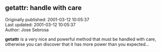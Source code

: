 ## __getattr__: handle with care  
Originally published: 2001-03-12 10:05:37  
Last updated: 2001-03-12 10:05:37  
Author: Jose Sebrosa  
  
__getattr__ is a very nice and powerful method that must be handled with care, otherwise you can discover that it has more power than you expected...